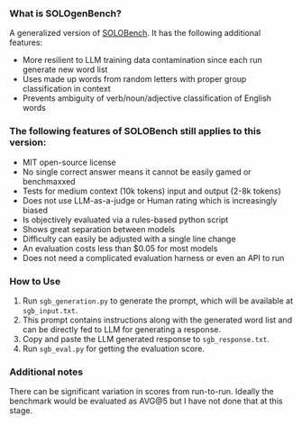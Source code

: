 ### What is SOLOgenBench?

A generalized version of [SOLOBench](https://github.com/jd-3d/SOLOBench). It has the following additional features:

- More resilient to LLM training data contamination since each run generate new word list
- Uses made up words from random letters with proper group classification in context
- Prevents ambiguity of verb/noun/adjective classification of English words

### The following features of SOLOBench still applies to this version:

- MIT open-source license
- No single correct answer means it cannot be easily gamed or benchmaxxed
- Tests for medium context (10k tokens) input and output (2-8k tokens)
- Does not use LLM-as-a-judge or Human rating which is increasingly biased
- Is objectively evaluated via a rules-based python script
- Shows great separation between models
- Difficulty can easily be adjusted with a single line change
- An evaluation costs less than $0.05 for most models
- Does not need a complicated evaluation harness or even an API to run

### How to Use

1. Run `sgb_generation.py` to generate the prompt, which will be available at `sgb_input.txt`. 
2. This prompt contains instructions along with the generated word list and can be directly fed to LLM for generating a response. 
3. Copy and paste the LLM generated response to `sgb_response.txt`.
4. Run `sgb_eval.py` for getting the evaluation score.

### Additional notes

There can be significant variation in scores from run-to-run. Ideally the benchmark would be evaluated as AVG@5 but I have not done that at this stage.